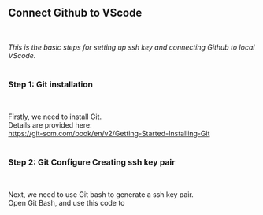## **Connect Github to VScode**
<br>

*This is the basic steps for setting up ssh key and connecting Github to local VScode.*
<br>
<br>


### **Step 1: Git installation**
<br>

Firstly, we need to install Git.  
Details are provided here:  
https://git-scm.com/book/en/v2/Getting-Started-Installing-Git  
<br>

### **Step 2: Git Configure Creating ssh key pair**  
<br>

Next, we need to use Git bash to generate a ssh key pair.  
Open Git Bash, and use this code to 